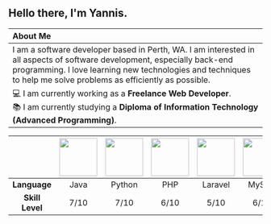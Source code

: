 ## Hello there, I'm Yannis.

| About Me |
|:---|
| I am a software developer based in Perth, WA. I am interested in all aspects of software development, especially back-end programming. I love learning new technologies and techniques to help me solve problems as efficiently as possible. |
| 💻 I am currently working as a **Freelance Web Developer**. <br> 📚 I am currently studying a **Diploma of Information Technology (Advanced Programming)**. |




 
| | <img width="75px" src="https://cdn.jsdelivr.net/gh/devicons/devicon/icons/java/java-original.svg" /> | <img width="75px" src="https://cdn.jsdelivr.net/gh/devicons/devicon/icons/python/python-original.svg" /> | <img width="75px" src="https://cdn.jsdelivr.net/gh/devicons/devicon/icons/php/php-original.svg" /> | <img width="75px" src="https://cdn.jsdelivr.net/gh/devicons/devicon/icons/laravel/laravel-plain.svg" /> | <img width="75px" src="https://cdn.jsdelivr.net/gh/devicons/devicon/icons/mysql/mysql-original.svg" /> | <img width="75px" src="https://cdn.jsdelivr.net/gh/devicons/devicon/icons/tailwindcss/tailwindcss-plain.svg" /> | <img width="75px" src="https://cdn.jsdelivr.net/gh/devicons/devicon/icons/bootstrap/bootstrap-original.svg" /> | <img width="75px" src="https://cdn.jsdelivr.net/gh/devicons/devicon/icons/html5/html5-original.svg" /> | <img width="75px" src="https://cdn.jsdelivr.net/gh/devicons/devicon/icons/css3/css3-original.svg" /> |
|:---:|:---:|:---:|:---:|:---:|:---:|:---:|:---:|:---:|:---:|
| **Language** | Java | Python | PHP | Laravel | MySQL | Tailwind | Bootstrap | HTML | CSS |
| **Skill Level** | 7/10 | 7/10 | 6/10 | 5/10 | 6/10 | 8/10 | 6/10 | 9/10 | 5/10 |

